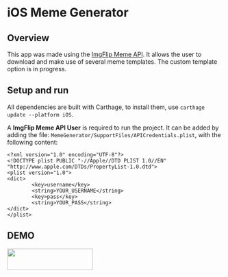 # iOS Meme Generator

## Overview

This app was made using the [ImgFlip Meme API](https://api.imgflip.com).
It allows the user to download and make use of several meme templates.
The custom template option is in progress.

## Setup and run

All dependencies are built with Carthage, to install them, use `carthage update --platform iOS`.

A **ImgFlip Meme API User** is required to run the project. It can be added by adding the file: `MemeGenerator/SupportFiles/APICredentials.plist`, with the following content:

```
<?xml version="1.0" encoding="UTF-8"?>
<!DOCTYPE plist PUBLIC "-//Apple//DTD PLIST 1.0//EN" "http://www.apple.com/DTDs/PropertyList-1.0.dtd">
<plist version="1.0">
<dict>
        <key>username</key>
        <string>YOUR_USERNAME</string>
        <key>pass</key>
        <string>YOUR_PASS</string>
</dict>
</plist>
```

## DEMO

<img src="doc/Demo_with_template.gif" width="200" height="50"/>
